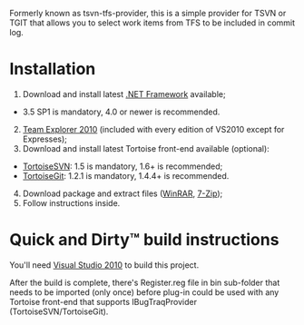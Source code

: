 Formerly known as tsvn-tfs-provider, this is a simple provider for TSVN or TGIT that allows you to select work items from TFS to be included in commit log.

Installation
============

1. Download and install latest [.NET Framework](https://www.microsoft.com/Net/Download.aspx) available;
  * 3.5 SP1 is mandatory, 4.0 or newer is recommended. 
2. [Team Explorer 2010](https://www.microsoft.com/en-us/download/details.aspx?id=329) (included with every edition of VS2010 except for Expresses);
3. Download and install latest Tortoise front-end available (optional):
  * [TortoiseSVN](http://tortoisesvn.net/downloads): 1.5 is mandatory, 1.6+ is recommended;
  * [TortoiseGit](https://tortoisegit.org): 1.2.1 is mandatory, 1.4.4+ is recommended. 
4. Download package and extract files ([WinRAR](http://rarlab.com/download.htm), [7-Zip](http://7-zip.org/download.html));
5. Follow instructions inside. 

Quick and Dirty™ build instructions
===================================

You'll need [Visual Studio 2010](https://www.visualstudio.com/) to build this project.

After the build is complete, there's Register.reg file in bin sub-folder that needs to be imported (only once) before plug-in could be used with any Tortoise front-end that supports IBugTraqProvider (TortoiseSVN/TortoiseGit). 
